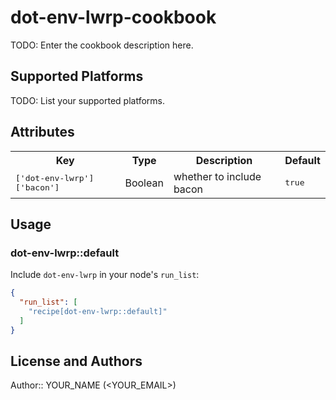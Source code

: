 # dot-env-lwrp-cookbook

TODO: Enter the cookbook description here.

## Supported Platforms

TODO: List your supported platforms.

## Attributes

<table>
  <tr>
    <th>Key</th>
    <th>Type</th>
    <th>Description</th>
    <th>Default</th>
  </tr>
  <tr>
    <td><tt>['dot-env-lwrp']['bacon']</tt></td>
    <td>Boolean</td>
    <td>whether to include bacon</td>
    <td><tt>true</tt></td>
  </tr>
</table>

## Usage

### dot-env-lwrp::default

Include `dot-env-lwrp` in your node's `run_list`:

```json
{
  "run_list": [
    "recipe[dot-env-lwrp::default]"
  ]
}
```

## License and Authors

Author:: YOUR_NAME (<YOUR_EMAIL>)

